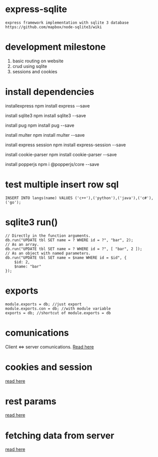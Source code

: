 # express-sqlite
    express framework implementation with sqlite 3 database
    https://github.com/mapbox/node-sqlite3/wiki

# development milestone
1. basic routing on website
2. crud using sqlite
3. sessions and cookies

# install dependencies
installexpress
    npm install express --save

install sqlite3
    npm install sqlite3 --save

install pug
    npm install pug --save

install multer
     npm install multer --save

install express session
    npm install express-session --save
 
install cookie-parser
    npm install cookie-parser --save

install popperjs
     npm i @popperjs/core --save
# test multiple insert row sql
    INSERT INTO langs(name) VALUES ('c++'),('python'),('java'),('c#'),('go');

# sqlite3 run()
    // Directly in the function arguments.
    db.run("UPDATE tbl SET name = ? WHERE id = ?", "bar", 2);
    // As an array.
    db.run("UPDATE tbl SET name = ? WHERE id = ?", [ "bar", 2 ]);
    // As an object with named parameters.
    db.run("UPDATE tbl SET name = $name WHERE id = $id", {
        $id: 2,
        $name: "bar"
    });

# exports
    module.exports = db; //just export
    module.exports.con = db; //with module variable
    exports = db; //shortcut of module.exports = db

# comunications
Client <=> server comunications. [Read here](docs/comunications.md)

# cookies and session
[read here](docs/cookies%20and%20session.md)

# rest params
[read here](docs/rest_params.md)

# fetching data from server
[read here](docs/fetching.md)